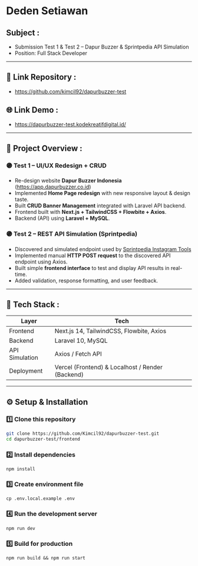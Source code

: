 # Deden Setiawan

## Subject :
- Submission Test 1 & Test 2 – Dapur Buzzer & Sprintpedia API Simulation
- Position: Full Stack Developer

---

## 📎 Link Repository :
- https://github.com/kimcil92/dapurbuzzer-test

## 🌐 Link Demo :
- https://dapurbuzzer-test.kodekreatifdigital.id/

---

## 🧠 Project Overview :

### 🟣 Test 1 – UI/UX Redesign + CRUD
- Re-design website **Dapur Buzzer Indonesia** (https://app.dapurbuzzer.co.id)
- Implemented **Home Page redesign** with new responsive layout & design taste.
- Built **CRUD Banner Management** integrated with Laravel API backend.
- Frontend built with **Next.js + TailwindCSS + Flowbite + Axios**.
- Backend (API) using **Laravel + MySQL**.

### 🟣 Test 2 – REST API Simulation (Sprintpedia)
- Discovered and simulated endpoint used by [Sprintpedia Instagram Tools](https://sprintpedia.id/page/instagram_tools)
- Implemented manual **HTTP POST request** to the discovered API endpoint using Axios.
- Built simple **frontend interface** to test and display API results in real-time.
- Added validation, response formatting, and user feedback.

---

## 🧰 Tech Stack :

| Layer | Tech |
|-------|------|
| Frontend | Next.js 14, TailwindCSS, Flowbite, Axios |
| Backend | Laravel 10, MySQL |
| API Simulation | Axios / Fetch API |
| Deployment | Vercel (Frontend) & Localhost / Render (Backend) |

---

## ⚙️ Setup & Installation

### 1️⃣ Clone this repository
```bash
git clone https://github.com/Kimcil92/dapurbuzzer-test.git
cd dapurbuzzer-test/frontend
```

### 2️⃣ Install dependencies
```
npm install
```

### 3️⃣ Create environment file
```
cp .env.local.example .env
```

### 4️⃣ Run the development server
```
npm run dev
```

### 5️⃣ Build for production
```
npm run build && npm run start
```